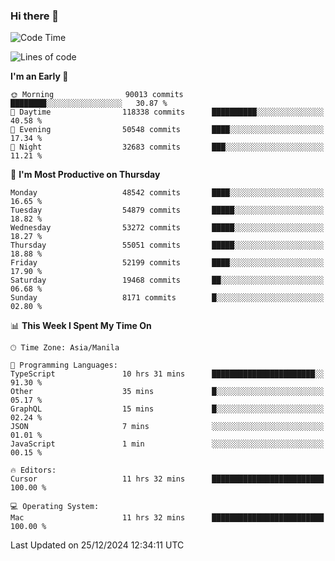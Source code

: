 ### Hi there 👋

<!--START_SECTION:waka-->
![Code Time](http://img.shields.io/badge/Code%20Time-5%2C764%20hrs%209%20mins-blue)

![Lines of code](https://img.shields.io/badge/From%20Hello%20World%20I%27ve%20Written-114.5%20million%20lines%20of%20code-blue)

**I'm an Early 🐤** 

```text
🌞 Morning                90013 commits       ████████░░░░░░░░░░░░░░░░░   30.87 % 
🌆 Daytime                118338 commits      ██████████░░░░░░░░░░░░░░░   40.58 % 
🌃 Evening                50548 commits       ████░░░░░░░░░░░░░░░░░░░░░   17.34 % 
🌙 Night                  32683 commits       ███░░░░░░░░░░░░░░░░░░░░░░   11.21 % 
```
📅 **I'm Most Productive on Thursday** 

```text
Monday                   48542 commits       ████░░░░░░░░░░░░░░░░░░░░░   16.65 % 
Tuesday                  54879 commits       █████░░░░░░░░░░░░░░░░░░░░   18.82 % 
Wednesday                53272 commits       █████░░░░░░░░░░░░░░░░░░░░   18.27 % 
Thursday                 55051 commits       █████░░░░░░░░░░░░░░░░░░░░   18.88 % 
Friday                   52199 commits       ████░░░░░░░░░░░░░░░░░░░░░   17.90 % 
Saturday                 19468 commits       ██░░░░░░░░░░░░░░░░░░░░░░░   06.68 % 
Sunday                   8171 commits        █░░░░░░░░░░░░░░░░░░░░░░░░   02.80 % 
```


📊 **This Week I Spent My Time On** 

```text
🕑︎ Time Zone: Asia/Manila

💬 Programming Languages: 
TypeScript               10 hrs 31 mins      ███████████████████████░░   91.30 % 
Other                    35 mins             █░░░░░░░░░░░░░░░░░░░░░░░░   05.17 % 
GraphQL                  15 mins             █░░░░░░░░░░░░░░░░░░░░░░░░   02.24 % 
JSON                     7 mins              ░░░░░░░░░░░░░░░░░░░░░░░░░   01.01 % 
JavaScript               1 min               ░░░░░░░░░░░░░░░░░░░░░░░░░   00.15 % 

🔥 Editors: 
Cursor                   11 hrs 32 mins      █████████████████████████   100.00 % 

💻 Operating System: 
Mac                      11 hrs 32 mins      █████████████████████████   100.00 % 
```


 Last Updated on 25/12/2024 12:34:11 UTC
<!--END_SECTION:waka-->


<!--
**rad182/rad182** is a ✨ _special_ ✨ repository because its `README.md` (this file) appears on your GitHub profile.

Here are some ideas to get you started:

- 🔭 I’m currently working on ...
- 🌱 I’m currently learning ...
- 👯 I’m looking to collaborate on ...
- 🤔 I’m looking for help with ...
- 💬 Ask me about ...
- 📫 How to reach me: ...
- 😄 Pronouns: ...
- ⚡ Fun fact: ...
-->
